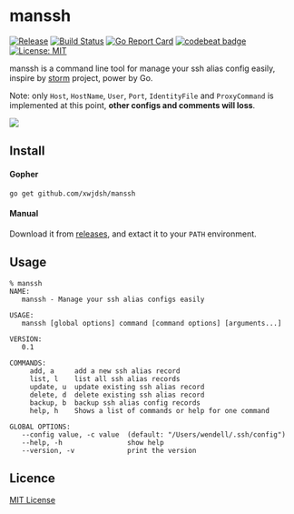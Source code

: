 # manssh

[![Release](http://github-release-version.herokuapp.com/github/xwjdsh/manssh/release.svg?style=flat)](https://github.com/xwjdsh/manssh/releases/latest)
[![Build Status](https://travis-ci.org/xwjdsh/manssh.svg?branch=master)](https://travis-ci.org/xwjdsh/manssh)
[![Go Report Card](https://goreportcard.com/badge/github.com/xwjdsh/manssh)](https://goreportcard.com/report/github.com/xwjdsh/manssh)
[![codebeat badge](https://codebeat.co/badges/38954713-7443-4149-915d-4543da2a5da5)](https://codebeat.co/projects/github-com-xwjdsh-manssh-master)
[![License: MIT](https://img.shields.io/badge/License-MIT-yellow.svg)](https://opensource.org/licenses/MIT)



manssh is a command line tool for manage your ssh alias config easily, inspire by [storm](https://github.com/emre/storm) project, power by Go.

Note: only `Host`, `HostName`, `User`, `Port`, `IdentityFile` and `ProxyCommand` is implemented at this point, **other configs and comments will loss**.

![](https://raw.githubusercontent.com/xwjdsh/manssh/master/screenshot/manssh.png)

## Install

#### Gopher
```shell
go get github.com/xwjdsh/manssh
```

#### Manual
Download it from [releases](https://github.com/xwjdsh/manssh/releases), and extact it to your `PATH` environment.

## Usage
```text
% manssh
NAME:
   manssh - Manage your ssh alias configs easily

USAGE:
   manssh [global options] command [command options] [arguments...]

VERSION:
   0.1

COMMANDS:
     add, a     add a new ssh alias record
     list, l    list all ssh alias records
     update, u  update existing ssh alias record
     delete, d  delete existing ssh alias record
     backup, b  backup ssh alias config records
     help, h    Shows a list of commands or help for one command

GLOBAL OPTIONS:
   --config value, -c value  (default: "/Users/wendell/.ssh/config")
   --help, -h                show help
   --version, -v             print the version

```

## Licence
[MIT License](https://github.com/xwjdsh/manssh/blob/master/LICENSE)
